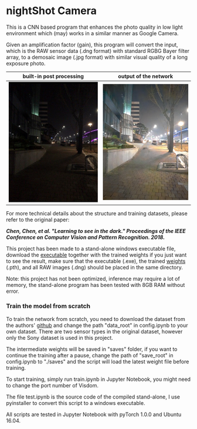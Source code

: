 # nightShot Camera

This is a CNN based program that enhances the photo quality in low light environment which (may) works in a similar manner as Google Camera.

Given an amplification factor (gain), this program will convert the input, which is the RAW sensor data (.dng format) with standard RGBG Bayer filter array, to a demosaic image (.jpg format) with similar visual quality of a long exposure photo.

| built-in post processing | output of the network |
| :----------------------: | :-------------------: |
|   ![01](assets/01.jpg)   | ![02](assets/02.jpg)  |

For more technical details about the structure and training datasets, please refer to the original paper:

***Chen, Chen, et al. "Learning to see in the dark." Proceedings of the IEEE Conference on Computer Vision and Pattern Recognition. 2018.***

This project has been made to a stand-alone windows executable file, download the [executable](https://drive.google.com/file/d/15g5ivbNkQ4XvPE5NyTNgCWteQVPqvvit/view?usp=sharing) together with the trained weights if you just want to see the result, make sure that the executable (.exe), the trained [weights](https://drive.google.com/open?id=10digkmC8MFtE5h0KlWWSfyNtdS4GH2df) (.pth), and all RAW images (.dng) should be placed in the same directory.

Note: this project has not been optimized, inference may require a lot of memory, the stand-alone program has been tested with 8GB RAM without error.



### Train the model from scratch

To train the network from scratch, you need to download the dataset from the authors' [github](https://github.com/cchen156/Learning-to-See-in-the-Dark) and change the path "data_root" in config.ipynb to your own dataset. There are two sensor types in the original dataset, however only the Sony dataset is used in this project.

The intermediate weights will be saved in "saves" folder, if you want to continue the training after a pause, change the path of "save_root" in config.ipynb to "./saves" and the script will load the latest weight file before training.

To start training, simply run train.ipynb in Jupyter Notebook, you might need to change the port number of Visdom.

The file test.ipynb is the source code of the compiled stand-alone, I use pyinstaller to convert this script to a windows executable.

All scripts are tested in Jupyter Notebook with pyTorch 1.0.0 and Ubuntu 16.04.

